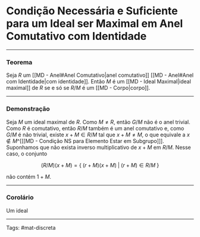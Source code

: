 # Condição Necessária e Suficiente para um Ideal ser Maximal em Anel Comutativo com Identidade

---

### Teorema

Seja $R$ um [[MD - Anel#Anel Comutativo|anel comutativo]] [[MD - Anel#Anel com Identidade|com identidade]]. Então $M$ é um [[MD - Ideal Maximal|ideal maximal]] de $R$ se e só se $R/M$ é um [[MD - Corpo|corpo]].

---

### Demonstração

Seja $M$ um ideal maximal de $R$. Como $M\neq R$, então $G/M$ não é o anel trivial. Como $R$ é comutativo, então $R/M$ também é um anel comutativo e, como $G/M$ é não trivial, existe $x+M \in R/M$ tal que $x+M \neq M$, o que equivale a $x \not\in M$^[[[MD - Condição NS para Elemento Estar em Subgrupo]]]. Suponhamos que não exista inverso multiplicativo de $x+M$ em $R/M$. Nesse caso, o conjunto

$$
(R/M)(x+M) =\{\; (r+M)(x+M) \;|\; (r+M) \in R/M \;\} 
$$

não contém $1+M$.

---

### Corolário

Um ideal

---

Tags: #mat-discreta 